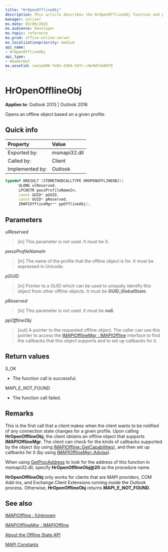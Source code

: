 ```yaml
---
title: "HrOpenOfflineObj"
description: This article describes the HrOpenOfflineObj function and provides syntax, parameters, return value, and additional remarks.
manager: soliver
ms.date: 03/09/2015
ms.audience: Developer
ms.topic: reference
ms.prod: office-online-server
ms.localizationpriority: medium
api_name:
- HrOpenOfflineObj
api_type:
- HeaderDef
ms.assetid: cee1a940-fe01-d364-5d7c-c9e9dfeb8979
---
```


# HrOpenOfflineObj

  
  
**Applies to**: Outlook 2013 | Outlook 2016 
  
Opens an offline object based on a given profile.
  
## Quick info

|Property |Value |
|:-----|:-----|
|Exported by:  <br/> |msmapi32.dll  <br/> |
|Called by:  <br/> |Client  <br/> |
|Implemented by:  <br/> |Outlook  <br/> |
   
```cpp
typedef HRESULT (STDMETHODCALLTYPE HROPENOFFLINEOBJ)( 
      ULONG ulReserved, 
      LPCWSTR pwszProfileNameIn, 
      const GUID* pGUID, 
      const GUID* pReserved, 
      IMAPIOfflineMgr** ppOfflineObj); 

```

## Parameters

 _ulReserved_
  
> [in] This parameter is not used. It must be 0.
    
 _pwszProfileNameIn_
  
> [in] The name of the profile that the offline object is for. It must be expressed in Unicode. 
    
 _pGUID_
  
> [in] Pointer to a GUID which can be used to uniquely identify this object from other offline objects. It must be **GUID_GlobalState**.
    
 _pReserved_
  
> [in] This parameter is not used. It must be **null**.
    
 _ppOfflineObj_
  
> [out] A pointer to the requested offline object. The caller can use this pointer to access the [IMAPIOfflineMgr : IMAPIOffline](imapiofflinemgrimapioffline.md) interface to find the callbacks that this object supports and to set up callbacks for it. 
    
## Return values

S_OK 
  
- The function call is successful.
    
MAPI_E_NOT_FOUND
  
- The function call failed.
    
## Remarks

This is the first call that a client makes when the client wants to be notified of any connection state changes for a given profile. Upon calling **HrOpenOfflineObj**, the client obtains an offline object that supports **IMAPIOfflineMgr**. The client can check for the kinds of callbacks supported by the object (by using [IMAPIOffline::GetCapabilities](imapioffline-getcapabilities.md)), and then set up callbacks for it (by using [IMAPIOfflineMgr::Advise](imapiofflinemgr-advise.md)).
  
When using [GetProcAddress](https://msdn.microsoft.com/library/ms683212.aspx) to look for the address of this function in msmapi32.dll, specify **HrOpenOfflineObj@20** as the procedure name. 
  
 **HrOpenOfflineObj** only works for clients that are MAPI providers, COM Add-Ins, and Exchange Client Extensions running inside the Outlook process. Otherwise, **HrOpenOfflineObj** returns **MAPI_E_NOT_FOUND**. 
  
## See also



[IMAPIOffline : IUnknown](imapiofflineiunknown.md)
  
[IMAPIOfflineMgr : IMAPIOffline](imapiofflinemgrimapioffline.md)


[About the Offline State API](about-the-offline-state-api.md)
  
[MAPI Constants](mapi-constants.md)

